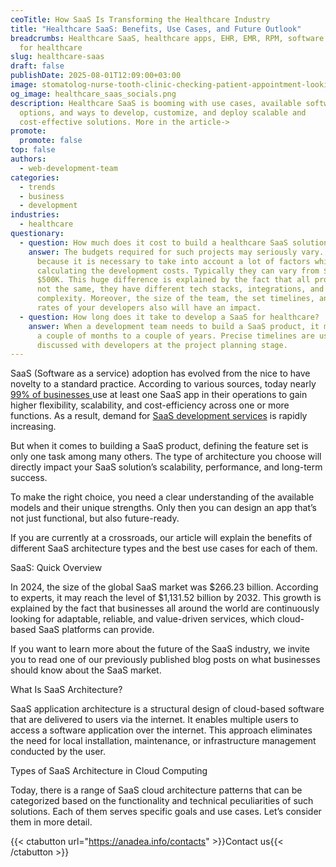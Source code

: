 ```yaml
---
ceoTitle: How SaaS Is Transforming the Healthcare Industry
title: "Healthcare SaaS: Benefits, Use Cases, and Future Outlook"
breadcrumbs: Healthcare SaaS, healthcare apps, EHR, EMR, RPM, software solutions
  for healthcare
slug: healthcare-saas
draft: false
publishDate: 2025-08-01T12:09:00+03:00
image: stomatolog-nurse-tooth-clinic-checking-patient-appointment-looking-computer-monitor-stomatology-assistant-teeth-doctor-discussing-reception-dental-office.jpg
og_image: healthcare_saas_socials.png
description: Healthcare SaaS is booming with use cases, available software
  options, and ways to develop, customize, and deploy scalable and
  cost-effective solutions. More in the article->
promote:
  promote: false
top: false
authors:
  - web-development-team
categories:
  - trends
  - business
  - development
industries:
  - healthcare
questionary:
  - question: How much does it cost to build a healthcare SaaS solution?
    answer: The budgets required for such projects may seriously vary. It happens
      because it is necessary to take into account a lot of factors while
      calculating the development costs. Typically they can vary from $50K to
      $500K. This huge difference is explained by the fact that all projects are
      not the same, they have different tech stacks, integrations, and levels of
      complexity. Moreover, the size of the team, the set timelines, and the
      rates of your developers also will have an impact.
  - question: How long does it take to develop a SaaS for healthcare?
    answer: When a development team needs to build a SaaS product, it may take from
      a couple of months to a couple of years. Precise timelines are usually
      discussed with developers at the project planning stage.
---
```

SaaS (Software as a service) adoption has evolved from the nice to have novelty to a standard practice. According to various sources, today nearly [99% of businesses ](https://www.saasacademy.com/blog/saas-statistics)use at least one SaaS app in their operations to gain higher flexibility, scalability, and cost-efficiency across one or more functions. As a result, demand for [SaaS development services](https://anadea.info/services/saas-development) is rapidly increasing.

But when it comes to building a SaaS product, defining the feature set is only one task among many others. The type of architecture you choose will directly impact your SaaS solution’s scalability, performance, and long-term success.

To make the right choice, you need a clear understanding of the available models and their unique strengths. Only then you can design an app that’s not just functional, but also future-ready.

If you are currently at a crossroads, our article will explain the benefits of different SaaS architecture types and the best use cases for each of them.

SaaS: Quick Overview

In 2024, the size of the global SaaS market was $266.23 billion. According to experts, it may reach the level of $1,131.52 billion by 2032. This growth is explained by the fact that businesses all around the world are continuously looking for adaptable, reliable, and value-driven services, which cloud-based SaaS platforms can provide.

If you want to learn more about the future of the SaaS industry, we invite you to read one of our previously published blog posts on what businesses should know about the SaaS market.

What Is SaaS Architecture?

SaaS application architecture is a structural design of cloud-based software that are delivered to users via the internet. It enables multiple users to access a software application over the internet. This approach eliminates the need for local installation, maintenance, or infrastructure management conducted by the user.

Types of SaaS Architecture in Cloud Computing

Today, there is a range of SaaS cloud architecture patterns that can be categorized based on the functionality and technical peculiarities of such solutions. Each of them serves specific goals and use cases. Let’s consider them in more detail.





{{< ctabutton url="https://anadea.info/contacts" >}}Contact us{{< /ctabutton >}}
